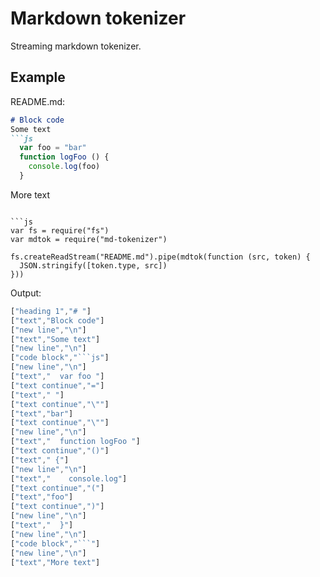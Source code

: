 # Markdown tokenizer

Streaming markdown tokenizer.

## Example

README.md:

```md
# Block code
Some text
```js
  var foo = "bar"
  function logFoo () {
    console.log(foo)
  }
```
More text
```

```js
var fs = require("fs")
var mdtok = require("md-tokenizer")

fs.createReadStream("README.md").pipe(mdtok(function (src, token) {
  JSON.stringify([token.type, src])
}))
```

Output:

```js
["heading 1","# "]
["text","Block code"]
["new line","\n"]
["text","Some text"]
["new line","\n"]
["code block","```js"]
["new line","\n"]
["text","  var foo "]
["text continue","="]
["text"," "]
["text continue","\""]
["text","bar"]
["text continue","\""]
["new line","\n"]
["text","  function logFoo "]
["text continue","()"]
["text"," {"]
["new line","\n"]
["text","    console.log"]
["text continue","("]
["text","foo"]
["text continue",")"]
["new line","\n"]
["text","  }"]
["new line","\n"]
["code block","```"]
["new line","\n"]
["text","More text"]
```